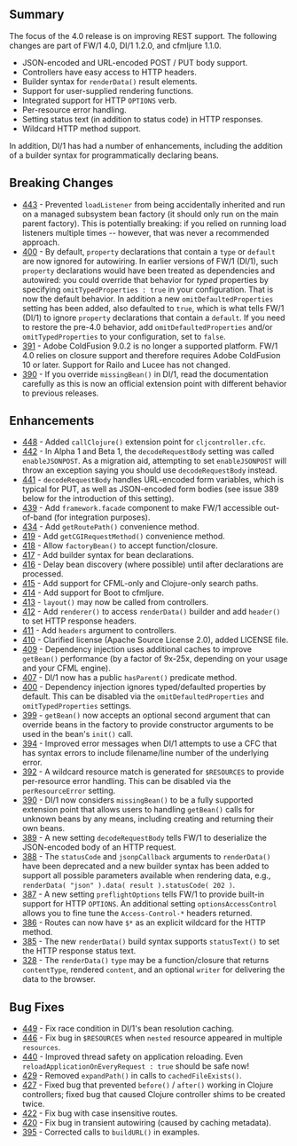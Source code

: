 
Summary
---

The focus of the 4.0 release is on improving REST support. The following changes are part of FW/1 4.0, DI/1 1.2.0, and cfmljure 1.1.0.

* JSON-encoded and URL-encoded POST / PUT body support.
* Controllers have easy access to HTTP headers.
* Builder syntax for `renderData()` result elements.
* Support for user-supplied rendering functions.
* Integrated support for HTTP `OPTIONS` verb.
* Per-resource error handling.
* Setting status text (in addition to status code) in HTTP responses.
* Wildcard HTTP method support.

In addition, DI/1 has had a number of enhancements, including the addition of a builder syntax for programmatically declaring beans.

Breaking Changes
---

* [443](https://github.com/framework-one/fw1/issues/443) - Prevented `loadListener` from being accidentally inherited and run on a managed subsystem bean factory (it should only run on the main parent factory). This is potentially breaking: if you relied on running load listeners multiple times -- however, that was never a recommended approach.
* [400](https://github.com/framework-one/fw1/issues/400) - By default, `property` declarations that contain a `type` or `default` are now ignored for autowiring. In earlier versions of FW/1 (DI/1), such `property` declarations would have been treated as dependencies and autowired: you could override that behavior for _typed_ properties by specifying `omitTypedProperties : true` in your configuration. That is now the default behavior. In addition a new `omitDefaultedProperties` setting has been added, also defaulted to `true`, which is what tells FW/1 (DI/1) to ignore `property` declarations that contain a `default`. If you need to restore the pre-4.0 behavior, add `omitDefaultedProperties` and/or `omitTypedProperties` to your configuration, set to `false`.
* [391](https://github.com/framework-one/fw1/issues/391) - Adobe ColdFusion 9.0.2 is no longer a supported platform. FW/1 4.0 relies on closure support and therefore requires Adobe ColdFusion 10 or later. Support for Railo and Lucee has not changed.
* [390](https://github.com/framework-one/fw1/issues/390) - If you override `missingBean()` in DI/1, read the documentation carefully as this is now an official extension point with different behavior to previous releases.

Enhancements
---

* [448](https://github.com/framework-one/fw1/issues/448) - Added `callClojure()` extension point for `cljcontroller.cfc`.
* [442](https://github.com/framework-one/fw1/issues/442) - In Alpha 1 and Beta 1, the `decodeRequestBody` setting was called `enableJSONPOST`. As a migration aid, attempting to set `enableJSONPOST` will throw an exception saying you should use `decodeRequestBody` instead.
* [441](https://github.com/framework-one/fw1/pull/441) - `decodeRequestBody` handles URL-encoded form variables, which is typical for PUT, as well as JSON-encoded form bodies (see issue 389 below for the introduction of this setting).
* [439](https://github.com/framework-one/fw1/issues/439) - Add `framework.facade` component to make FW/1 accessible out-of-band (for integration purposes).
* [434](https://github.com/framework-one/fw1/issues/434) - Add `getRoutePath()` convenience method.
* [419](https://github.com/framework-one/fw1/issues/419) - Add `getCGIRequestMethod()` convenience method.
* [418](https://github.com/framework-one/fw1/issues/418) - Allow `factoryBean()` to accept function/closure.
* [417](https://github.com/framework-one/fw1/issues/417) - Add builder syntax for bean declarations.
* [416](https://github.com/framework-one/fw1/issues/416) - Delay bean discovery (where possible) until after declarations are processed.
* [415](https://github.com/framework-one/fw1/issues/415) - Add support for CFML-only and Clojure-only search paths.
* [414](https://github.com/framework-one/fw1/issues/414) - Add support for Boot to cfmljure.
* [413](https://github.com/framework-one/fw1/issues/413) - `layout()` may now be called from controllers.
* [412](https://github.com/framework-one/fw1/issues/412) - Add `renderer()` to access `renderData()` builder and add `header()` to set HTTP response headers.
* [411](https://github.com/framework-one/fw1/issues/411) - Add `headers` argument to controllers.
* [410](https://github.com/framework-one/fw1/issues/410) - Clarified license (Apache Source License 2.0), added LICENSE file.
* [409](https://github.com/framework-one/fw1/issues/409) - Dependency injection uses additional caches to improve `getBean()` performance (by a factor of 9x-25x, depending on your usage and your CFML engine).
* [407](https://github.com/framework-one/fw1/pull/407) - DI/1 now has a public `hasParent()` predicate method.
* [400](https://github.com/framework-one/fw1/issues/400) - Dependency injection ignores typed/defaulted properties by default. This can be disabled via the `omitDefaultedProperties` and `omitTypedProperties` settings.
* [399](https://github.com/framework-one/fw1/issues/399) - `getBean()` now accepts an optional second argument that can override beans in the factory to provide constructor arguments to be used in the bean's `init()` call.
* [394](https://github.com/framework-one/fw1/issues/394) - Improved error messages when DI/1 attempts to use a CFC that has syntax errors to include filename/line number of the underlying error.
* [392](https://github.com/framework-one/fw1/issues/392) - A wildcard resource match is generated for `$RESOURCES` to provide per-resource error handling. This can be disabled via the `perResourceError` setting.
* [390](https://github.com/framework-one/fw1/issues/390) - DI/1 now considers `missingBean()` to be a fully supported extension point that allows users to handling `getBean()` calls for unknown beans by any means, including creating and returning their own beans.
* [389](https://github.com/framework-one/fw1/issues/389) - A new setting `decodeRequestBody` tells FW/1 to deserialize the JSON-encoded body of an HTTP request.
* [388](https://github.com/framework-one/fw1/issues/388) - The `statusCode` and `jsonpCallback` arguments to `renderData()` have been deprecated and a new builder syntax has been added to support all possible parameters available when rendering data, e.g., `renderData( "json" ).data( result ).statusCode( 202 )`.
* [387](https://github.com/framework-one/fw1/issues/387) - A new setting `preflightOptions` tells FW/1 to provide built-in support for HTTP `OPTIONS`. An additional setting `optionsAccessControl` allows you to fine tune the `Access-Control-*` headers returned.
* [386](https://github.com/framework-one/fw1/issues/386) - Routes can now have `$*` as an explicit wildcard for the HTTP method.
* [385](https://github.com/framework-one/fw1/issues/385) - The new `renderData()` build syntax supports `statusText()` to set the HTTP response status text.
* [328](https://github.com/framework-one/fw1/issues/328) - The `renderData()` `type` may be a function/closure that returns `contentType`, rendered `content`, and an optional `writer` for delivering the data to the browser.

Bug Fixes
---

* [449](https://github.com/framework-one/fw1/issues/449) - Fix race condition in DI/1's bean resolution caching.
* [446](https://github.com/framework-one/fw1/issues/446) - Fix bug in `$RESOURCES` when `nested` resource appeared in multiple `resources`.
* [440](https://github.com/framework-one/fw1/issues/440) - Improved thread safety on application reloading. Even `reloadApplicationOnEveryRequest : true` should be safe now!
* [429](https://github.com/framework-one/fw1/issues/429) - Removed `expandPath()` in calls to `cachedFileExists()`.
* [427](https://github.com/framework-one/fw1/issues/427) - Fixed bug that prevented `before()` / `after()` working in Clojure controllers; fixed bug that caused Clojure controller shims to be created twice.
* [422](https://github.com/framework-one/fw1/pull/422) - Fix bug with case insensitive routes.
* [420](https://github.com/framework-one/fw1/issues/420) - Fix bug in transient autowiring (caused by caching metadata).
* [395](https://github.com/framework-one/fw1/pull/395) - Corrected calls to `buildURL()` in examples.
